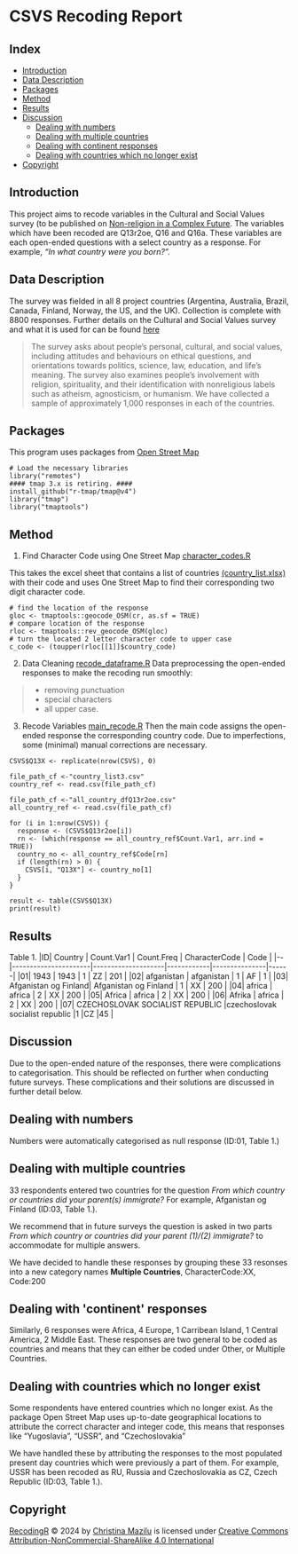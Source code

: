 CSVS Recoding Report
================

## Index

- [Introduction](#introduction)
- [Data Description](#data-description)
- [Packages](#packages)
- [Method](#method)
- [Results](#results)
- [Discussion](#discussion)
  - [Dealing with numbers](#dealing-with-numbers)
  - [Dealing with multiple countries](#dealing-with-multiple-countries)
  - [Dealing with continent responses](#dealing-with-continent-responses)
  - [Dealing with countries which no longer
    exist](#dealing-with-countries-which-no-longer-exist)
- [Copyright](#copyright)

## Introduction

This project aims to recode variables in the Cultural and Social Values survey (to be published on [Non-religion in a Complex Future](https://nonreligionproject.ca/). The variables which have been recoded are Q13r2oe, Q16 and Q16a. These variables are each open-ended questions with a select country as a response. For example, *“In what country were you born?”.* 

## Data Description 

The survey was fielded in all 8 project countries (Argentina, Australia, Brazil, Canada, Finland, Norway, the US, and the UK). Collection is complete with 8800 responses. Further details on the Cultural and Social Values
survey and what it is used for can be found [here](https://nonreligionproject.ca/cultural-and-social-values-survey/)
> The survey asks about people’s personal, cultural, and social values, including attitudes and behaviours on ethical questions, and orientations towards politics, science, law, education, and life’s meaning. The survey also examines people’s involvement with religion, spirituality, and their identification with nonreligious labels such as atheism, agnosticism, or humanism. We have collected a sample of approximately 1,000 responses in each of the countries.

## Packages

This program uses packages from [Open Street
Map](https://www.openstreetmap.org/#map=3/38.22/20.48)

``` recode_dataframe
# Load the necessary libraries
library("remotes")
#### tmap 3.x is retiring. ####
install_github("r-tmap/tmap@v4")
library("tmap")
library("tmaptools")
```

## Method

1. Find Character Code using One Street Map [character_codes.R](character_codes.R) 

  This takes the excel sheet that contains a list of countries [(country_list.xlsx)](country_list.xlsx) with their code and uses One Street Map to find their corresponding two digit character code. 

```
# find the location of the response
gloc <- tmaptools::geocode_OSM(cr, as.sf = TRUE)
# compare location of the response
rloc <- tmaptools::rev_geocode_OSM(gloc)
# turn the located 2 letter character code to upper case
c_code <- (toupper(rloc[[1]]$country_code)
```

2. Data Cleaning [recode_dataframe.R](recode_dataframe.R) 
Data preprocessing the open-ended responses to make the recoding run smoothly:
> - removing punctuation
> - special characters
> - all upper case.

3. Recode Variables [main_recode.R](main_recode.R) 
Then the main code assigns the open-ended response the corresponding country code. Due to imperfections, some (minimal) manual corrections are necessary. 

``` main_recode
CSVS$Q13X <- replicate(nrow(CSVS), 0)

file_path_cf <-"country_list3.csv"
country_ref <- read.csv(file_path_cf)

file_path_cf <-"all_country_dfQ13r2oe.csv"
all_country_ref <- read.csv(file_path_cf)

for (i in 1:nrow(CSVS)) {
  response <- (CSVS$Q13r2oe[i])
  rn <- (which(response == all_country_ref$Count.Var1, arr.ind = TRUE))
  country_no <- all_country_ref$Code[rn]
  if (length(rn) > 0) {
    CSVS[i, "Q13X"] <- country_no[1]
  }
}

result <- table(CSVS$Q13X)
print(result)
```

## Results
Table 1.
|ID| Country              | Count.Var1         | Count.Freq | CharacterCode | Code |
|--|----------------------|--------------------|------------|---------------|------|
|01| 1943                 | 1943               | 1          | ZZ            | 201  |
|02| afganistan           | afganistan         | 1          | AF            | 1    |
|03| Afganistan og Finland| Afganistan og Finland | 1       | XX            | 200  |
|04| africa               | africa             | 2          | XX            | 200  |
|05| Africa               | africa             | 2          | XX            | 200  |
|06| Afrika               | africa             | 2          | XX            | 200  |
|07| CZECHOSLOVAK SOCIALIST REPUBLIC	|czechoslovak socialist republic	|1	|CZ |45    |


## Discussion

Due to the open-ended nature of the responses, there were complications to categorisation. This should be reflected on further when conducting future surveys. These complications and their solutions are discussed in further detail below.

## Dealing with numbers 

Numbers were automatically categorised as null response (ID:01, Table 1.)

## Dealing with multiple countries

33 respondents entered two countries for the question *From which
country or countries did your parent(s) immigrate?* For example, Afganistan og Finland (ID:03, Table 1.).

We recommend that in future surveys the question is asked in two parts
*From which country or countries did your parent (1)/(2) immigrate?* to
accommodate for multiple answers. 

We have decided to handle these responses by grouping these 33 resonses
into a new category names **Multiple Countries**, CharacterCode:XX, Code:200

## Dealing with 'continent' responses

Similarly, 6 responses were Africa, 4 Europe, 1 Carribean Island, 1
Central America, 2 Middle East. These responses are two general to be
coded as countries and means that they can either be coded under Other,
or Multiple Countries.

## Dealing with countries which no longer exist

Some respondents have entered countries which no longer exist. As the
package Open Street Map uses up-to-date geographical locations to
attribute the correct character and integer code, this means that
responses like “Yugoslavia”, “USSR”, and “Czechoslovakia”

We have handled these by attributing the responses to the most populated
present day countries which were previously a part of them. For example,
USSR has been recoded as RU, Russia and Czechoslovakia as CZ, Czech
Republic (ID:03, Table 1.).


## Copyright
[RecodingR](https://github.com/ctmazilu/RecodingR.git) © 2024 by [Christina Mazilu](https://github.com/ctmazilu) is licensed under [Creative Commons Attribution-NonCommercial-ShareAlike 4.0 International](https://creativecommons.org/licenses/by-nc-sa/4.0/) 
